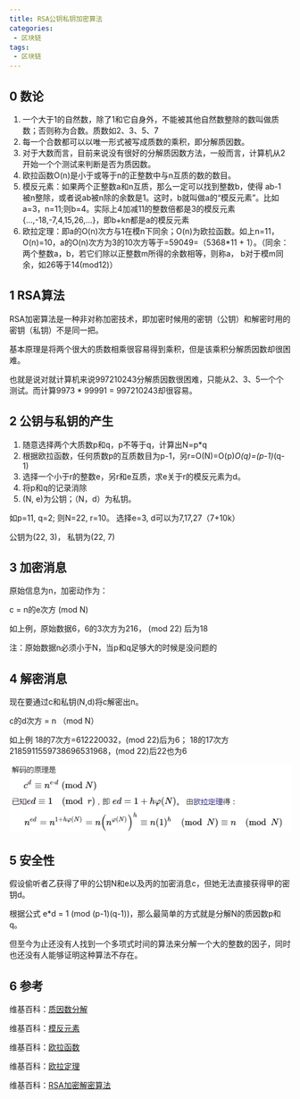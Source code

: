 ```yaml
---
title: RSA公钥私钥加密算法
categories:
 - 区块链
tags:
 - 区块链
---
```


## 0 数论
1. 一个大于1的自然数，除了1和它自身外，不能被其他自然数整除的数叫做质数；否则称为合数。质数如2、3、5、7
2. 每一个合数都可以以唯一形式被写成质数的乘积，即分解质因数。
3. 对于大数而言，目前来说没有很好的分解质因数方法，一般而言，计算机从2开始一个个测试来判断是否为质因数。
4. 欧拉函数O(n)是小于或等于n的正整数中与n互质的数的数目。
5. 模反元素：如果两个正整数a和n互质，那么一定可以找到整数b，使得 ab-1 被n整除，或者说ab被n除的余数是1。这时，b就叫做a的“模反元素”。比如a=3，n=11;则b=4。实际上4加减11的整数倍都是3的模反元素 {…,-18,-7,4,15,26,…}，即b+kn都是a的模反元素
5. 欧拉定理：即a的O(n)次方与1在模n下同余；O(n)为欧拉函数。如上n=11，O(n)=10，a的O(n)次方为3的10次方等于=59049=（5368*11 + 1）。（同余：两个整数a，b，若它们除以正整数m所得的余数相等，则称a， b对于模m同余，如26等于14(mod12)）


## 1 RSA算法
RSA加密算法是一种非对称加密技术，即加密时候用的密钥（公钥）和解密时用的密钥（私钥）不是同一把。

基本原理是将两个很大的质数相乘很容易得到乘积，但是该乘积分解质因数却很困难。

也就是说对就计算机来说997210243分解质因数很困难，只能从2、3、5一个个测试。而计算9973 * 99991 = 997210243却很容易。

## 2 公钥与私钥的产生
1. 随意选择两个大质数p和q，p不等于q，计算出N=p*q
2. 根据欧拉函数，任何质数p的互质数目为p-1，另r=O(N)=O(p)*O(q)=(p-1)*(q-1)
3. 选择一个小于r的整数e，另r和e互质，求e关于r的模反元素为d。
4. 将p和q的记录消除
5. (N, e)为公钥；（N，d）为私钥。

如p=11, q=2; 则N=22, r=10。 选择e=3, d可以为7,17,27（7+10k）

公钥为(22, 3)， 私钥为(22, 7)

## 3 加密消息
原始信息为n，加密动作为：

c = n的e次方 (mod N) 

如上例，原始数据6，6的3次方为216， (mod 22) 后为18

注：原始数据n必须小于N，当p和q足够大的时候是没问题的

## 4 解密消息
现在要通过c和私钥(N,d)将c解密出n。

c的d次方 = n （mod N）

如上例 18的7次方=612220032，(mod 22)后为6； 18的17次方2185911559738696531968，(mod 22)后22也为6

![图片](https://github.com/funson86/funson86.github.io/blob/master/_posts/image/rsa_decrypt.png?raw=true)


## 5 安全性
假设偷听者乙获得了甲的公钥N和e以及丙的加密消息c，但她无法直接获得甲的密钥d。

根据公式 e*d = 1 (mod (p-1)(q-1))，那么最简单的方式就是分解N的质因数p和q。

但至今为止还没有人找到一个多项式时间的算法来分解一个大的整数的因子，同时也还没有人能够证明这种算法不存在。


## 6 参考
维基百科：[质因数分解](https://zh.wikipedia.org/wiki/%E6%95%B4%E6%95%B0%E5%88%86%E8%A7%A3)

维基百科：[模反元素](https://zh.wikipedia.org/wiki/%E6%A8%A1%E5%8F%8D%E5%85%83%E7%B4%A0)

维基百科：[欧拉函数](https://zh.wikipedia.org/wiki/%E6%AC%A7%E6%8B%89%E5%87%BD%E6%95%B0)

维基百科：[欧拉定理](https://zh.wikipedia.org/wiki/%E6%AC%A7%E6%8B%89%E5%AE%9A%E7%90%86_(%E6%95%B0%E8%AE%BA))

维基百科：[RSA加密解密算法](https://zh.wikipedia.org/wiki/RSA%E5%8A%A0%E5%AF%86%E6%BC%94%E7%AE%97%E6%B3%95)
 
